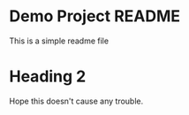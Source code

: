 # Demo Project README

This is a simple readme file

# Heading 2

Hope this doesn't cause any trouble.